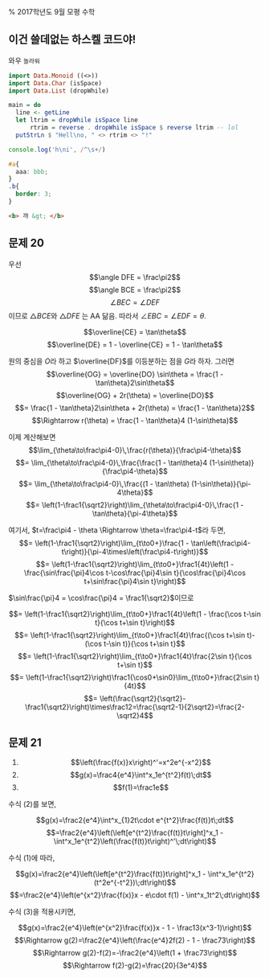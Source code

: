 % 2017학년도 9월 모평 수학

## 이건 쓸데없는 하스켈 코드야!
와우 `놀라워`
```haskell
import Data.Monoid ((<>))
import Data.Char (isSpace)
import Data.List (dropWhile)

main = do
  line <- getLine
  let ltrim = dropWhile isSpace line
      rtrim = reverse . dropWhile isSpace $ reverse ltrim -- lol
  putStrLn $ "Hell\no, " <> rtrim <> "!"
```

```js
console.log('h\ni', /^\s+/)
```

```css
#a{
  aaa: bbb;
}
.b{
  border: 3;
}
```

```html
<b> 꺄 &gt; </b>
```

## 문제 20
우선
$$\angle DFE = \frac\pi2$$
$$\angle BCE = \frac\pi2$$
$$\angle BEC = \angle DEF$$
이므로 $\triangle BCE$와 $\triangle DFE$ 는 AA 닮음. 따라서 $\angle EBC = \angle EDF = \theta$.

$$\overline{CE} = \tan\theta$$
$$\overline{DE} = 1 - \overline{CE} = 1 - \tan\theta$$

원의 중심을 $O$라 하고 $\overline{DF}$를 이등분하는 점을 $G$라 하자. 그러면
$$\overline{OG} = \overline{DO} \sin\theta = \frac{1 - \tan\theta}2\sin\theta$$
$$\overline{OG} + 2r(\theta) = \overline{DO}$$
$$= \frac{1 - \tan\theta}2\sin\theta + 2r(\theta) = \frac{1 - \tan\theta}2$$
$$\Rightarrow r(\theta) = \frac{1 - \tan\theta}4 (1-\sin\theta)$$

이제 계산해보면
$$\lim_{\theta\to\frac\pi4-0}\,\frac{r(\theta)}{\frac\pi4-\theta}$$
$$= \lim_{\theta\to\frac\pi4-0}\,\frac{\frac{1 - \tan\theta}4 (1-\sin\theta)}{\frac\pi4-\theta}$$
$$= \lim_{\theta\to\frac\pi4-0}\,\frac{(1 - \tan\theta) (1-\sin\theta)}{\pi-4\theta}$$
$$= \left(1-\frac1{\sqrt2}\right)\lim_{\theta\to\frac\pi4-0}\,\frac{1 - \tan\theta}{\pi-4\theta}$$

여기서, $t=\frac\pi4 - \theta \Rightarrow \theta=\frac\pi4-t$라 두면,
$$= \left(1-\frac1{\sqrt2}\right)\lim_{t\to0+}\frac{1 - \tan\left(\frac\pi4-t\right)}{\pi-4\times\left(\frac\pi4-t\right)}$$
$$= \left(1-\frac1{\sqrt2}\right)\lim_{t\to0+}\frac1{4t}\left(1 - \frac{\sin\frac{\pi}4\cos t-\cos\frac{\pi}4\sin t}{\cos\frac{\pi}4\cos t+\sin\frac{\pi}4\sin t}\right)$$

$\sin\frac{\pi}4 = \cos\frac{\pi}4 = \frac1{\sqrt2}$이므로

$$= \left(1-\frac1{\sqrt2}\right)\lim_{t\to0+}\frac1{4t}\left(1 - \frac{\cos t-\sin t}{\cos t+\sin t}\right)$$
$$= \left(1-\frac1{\sqrt2}\right)\lim_{t\to0+}\frac1{4t}\frac{(\cos t+\sin t)-(\cos t-\sin t)}{\cos t+\sin t}$$
$$= \left(1-\frac1{\sqrt2}\right)\lim_{t\to0+}\frac1{4t}\frac{2\sin t}{\cos t+\sin t}$$
$$= \left(1-\frac1{\sqrt2}\right)\frac1{\cos0+\sin0}\lim_{t\to0+}\frac{2\sin t}{4t}$$
$$= \left(\frac{\sqrt2}{\sqrt2}-\frac1{\sqrt2}\right)\times\frac12=\frac{\sqrt2-1}{2\sqrt2}=\frac{2-\sqrt2}4$$

## 문제 21
1. $$\left(\frac{f(x)}x\right)^'=x^2e^{-x^2}$$
2. $$g(x)=\frac4{e^4}\int^x_1e^{t^2}f(t)\;dt$$
3. $$f(1)=\frac1e$$

수식 (2)를 보면,

$$g(x)=\frac2{e^4}\int^x_{1}2t\cdot e^{t^2}\frac{f(t)}t\;dt$$
$$=\frac2{e^4}\left(\left[e^{t^2}\frac{f(t)}t\right]^x_1 - \int^x_1e^{t^2}\left(\frac{f(t)}t\right)^'\;dt\right)$$

수식 (1)에 따라,

$$g(x)=\frac2{e^4}\left(\left[e^{t^2}\frac{f(t)}t\right]^x_1 - \int^x_1e^{t^2}(t^2e^{-t^2})\;dt\right)$$
$$=\frac2{e^4}\left(e^{x^2}\frac{f(x)}x - e\cdot f(1) - \int^x_1t^2\;dt\right)$$

수식 (3)을 적용시키면,

$$g(x)=\frac2{e^4}\left(e^{x^2}\frac{f(x)}x - 1 - \frac13(x^3-1)\right)$$
$$\Rightarrow g(2)=\frac2{e^4}\left(\frac{e^4}2f(2) - 1 - \frac73\right)$$
$$\Rightarrow g(2)-f(2)=-\frac2{e^4}\left(1 + \frac73\right)$$
$$\Rightarrow f(2)-g(2)=\frac{20}{3e^4}$$
